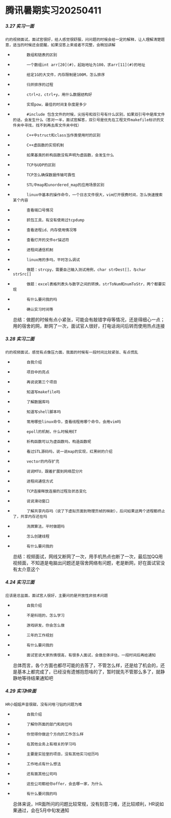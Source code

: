 # 腾讯暑期实习20250411

##### 3.27 实习一面  

 	约的视频面试，面试官很好，给人感觉很舒服，问问题的时候会给一定的解释，让人理解清楚题意，适当的时候还会提醒，如果没答上来或者不完整，会稍加讲解  

-  			数组和链表的区别  		
-  			一个数组int arr[20](#)，起始地址为100，求arr[11](#)的地址  		
-  			给定1G的大文件，内存限制是100M，怎么排序  		
-  			归并排序的过程  		
-  			ctrl+z，ctrl+y，用什么数据结构好  		
-  			实现pow，最佳的时间复杂度是多少  		
-  			#include 包含文件的时候，尖括号和双引号有什么区别，如果双引号中是库文件的话，会发生什么（答对一半，面试官解答，双引号是优先在工程文件makefile标识的文件夹中寻找，找不到再去库文件夹中找）  		
-  			C++中struct和class当作类使用时的区别  		
-  			C++虚函数的实现机制  		
-  			如果基类的析构函数没有声明为虚函数，会发生什么  		
-  			TCP与UDP的区别  		
-  			TCP怎么确保数据传输可靠性  		
-  			STL中map和unordered_map的应用场景区别  		
-  			linux中基本的操作命令，一个日志文件很大，vim打开很费时间，怎么快速搜索某个内容  		
-  			查看端口号情况  		
-  			抓包工具，有没有使用过tcpdump  		
-  			查看进程id、内存使用情况等  		
-  			查看打开的文件or描述符  		
-  			进程间通信机制  		
-  			linux用的多吗，平时怎么调试  		
-  			做题：strcpy，需要自己输入测试用例，char strDest[]，与char strSrc[]  		
-  			做题：excel表格列表头与数字之间的转换，strToNum和numToStr，两个都要实现  		
-  			有什么要问我的吗  		
-  			确认实习时间等  		

 	总结：做题的时候有点小紧张，可能会有敲错字母等情况，还是得细心一点；用的宿舍的网，断网了一次，面试官人很好，打电话询问后转而使用热点连接  

#####  	3.28 实习二面  

 	约的视频面试，感觉有点像压力面，我面的时候有一段时间比较紧张、有点慌乱  

-  			自我介绍  		
-  			项目中的亮点  		
-  			再说说第三个项目  		
-  			知道写makefile吗  		
-  			了解数据库吗  		
-  			知道写shell脚本吗  		
-  			常用哪些linux命令，查看线程用哪个命令，会用vim吗  		
-  			epoll的机制，什么时候用ET  		
-  			析构函数可以为虚函数吗，构造函数呢  		
-  			看过STL源码吗，说一说map的实现，红黑树的介绍  		
-  			vector的内存扩充  		
-  			说说MTU，跟着扩展到网络层分片  		
-  			进程间通信方式  		
-  			TCP连接释放连接的过程及状态变化  		
-  			说说滑动窗口  		
-  			了解共享内存吗（说了下虚拟页面到物理页帧的映射），后问如果这两个进程都终止了，共享内存还在吗  		
-  			洗牌算法，平时做题吗  		
-  			怎么创建线程  		
-  			有什么要问我的  		

 	总结：视频面试，网线又断网了一次，用手机热点也断了一次，最后加QQ用视频面，不知道是电脑出问题还是宿舍网络有问题，老是断网，好在面试官没有太介意这个  

#####  	4.24 实习三面  

 	应该是总监面，面试官人很好，主要问的是开放性非技术问题  

-  			自我介绍  		
-  			不是科班的，怎么学习  		
-  			游戏研发，你会怎么做  		
-  			三年的工作规划  		
-  			有什么要问我的  		
-  			面试官说大家热情很高，有很多人面试，会做总体评估，一段时间后再给通知  		

 	总体而言，各个方面也都尽可能的去答了，不管怎么样，还是给了机会的，还是基本上都完成了，已经没有遗憾抱怨啥的了，暂时就先不管那么多了，就静静地等待结果通知吧  

#####  	4.29 实习HR面  

 	HR小姐姐声音很甜，没有问啥刁钻的问题为难  

-  			自我介绍  		
-  			了解你所面的部门和岗位吗  		
-  			你觉得你做这个方向的工作怎么样  		
-  			在其他业务上有相关的学习吗  		
-  			主要是实验室的项目，没有其他实习经历吗  		
-  			工作地点有什么想法  		
-  			还有面其他公司吗  		
-  			这些公司都给你offer，会去哪一家，为什么  		
-  			有什么要问我的吗  		

 	总体来说，HR面所问的问题比较常规，没有刻意刁难，还比较顺利，HR说如果通过，会在5月中旬发通知

